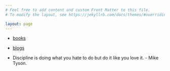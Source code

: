 ```yaml
---
# Feel free to add content and custom Front Matter to this file.
# To modify the layout, see https://jekyllrb.com/docs/themes/#overriding-theme-defaults

layout: page
---
```


- [books](https://notes.samvit.xyz/books.html)
- [blogs](https://notes.samvit.xyz/blogs.html)



- Discipline is doing what you hate to do but do it like you love it. - Mike Tyson.